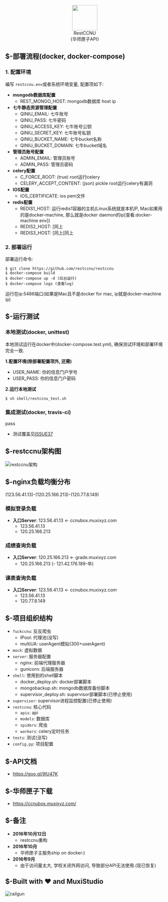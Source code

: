 <p align="center">
  <img src="https://avatars1.githubusercontent.com/u/22377500?v=3&s=200" width="80" height="80" /><br>RestCCNU<br>{华师匣子API}</br>
</p>

## $-部署流程(docker, docker-compose)
### 1. 配置环境
编写 ```restccnu.env```或者系统环境变量, 配置项如下: <br/>

+ **mongodb数据库配置**
    + REST_MONGO_HOST: mongodb数据库 host ip
+ **七牛静态资源管理配置**
    + QINIU_EMAIL: 七牛账号
    + QINIU_PASS: 七牛密码
    + QINIU_ACCESS_KEY: 七牛账号公钥
    + QINIU_SECRET_KEY: 七牛账号私钥
    + QINIU_BUCKET_NAME: 七牛bucket名称
    + QINIU_BUCKET_DOMAIN: 七牛bucket域名
+ **管理员账号配置**
    + ADMIN_EMAIL: 管理员账号
    + ADMIN_PASS: 管理员密码
+ **celery配置**
    + C_FORCE_ROOT: (true) root运行celery
    + CELERY_ACCEPT_CONTENT: (json) pickle root运行celery有漏洞
+ **IOS配置**
    + IOS_CERTIFICATE: ios pem文件
+ **redis配置**
    + REDIS1_HOST: 运行redis1容器的主机(Linux系统就是本机IP, Mac如果用的是docker-machine, 那么就是docker daemon的ip[查看:docker-machine env])
    + REDIS2_HOST: [同上
    + REDIS3_HOST: [同上[同上

### 2. 部署运行
部署运行命令:

    $ git clone https://github.com/restccnu/restccnu
    $ docker-compose build
    $ docker-compose up -d (后台运行)
    $ docker-compose logs (查看log)

运行在ip:5486端口(如果是Mac且不是docker for mac, ip就是docker-machine ip)

## $-运行测试
### 本地测试(docker, unittest)
本地测试运行在docker中(docker-compose.test.yml), 确保测试环境和部署环境完全一致. <br/>

**1.配置环境(除部署配置项外, 还需)** <br/>

+ USER_NAME: 你的信息门户学号
+ USER_PASS: 你的信息门户密码

**2.运行本地测试**

    $ sh shell/restccnu_test.sh

### 集成测试(docker, travis-ci)
pass
<br/>

+ 测试覆盖见[ISSUE37](https://github.com/restccnu/restccnu/issues/37)

## $-restccnu架构图
![restccnu架构](https://cloud.githubusercontent.com/assets/10671733/19296662/fcbfccb6-906f-11e6-8c03-adbe5e3e5ba9.png)

## $-nginx负载均衡分布
(123.56.41.13)-(120.25.166.213)-(120.77.8.149)

### 模拟登录负载

+ **入口Server**: 123.56.41.13 <- ccnubox.muxixyz.com
    - 123.56.41.13
    - 120.25.166.213

### 成绩查询负载

+ **入口Server**: 120.25.166.213 <- grade.muxixyz.com
    - 120.25.166.213
    (- 121.42.176.189-卒)

### 课表查询负载

+ **入口Server**: 123.56.41.13 <- ccnubox.muxixyz.com
    - 123.56.41.13
    - 120.77.8.149

## $-项目组织结构

- ```fuckccnu```: 反反爬虫
    - IPool: 代理池(没写)
    - multiUA: userAgent模拟(300+userAgent)
- ```mock```: 虚拟数据
- ```server```: 服务器配置
    - nginx: 前端代理服务器
    - gunicorn: 后端服务器
- ```shell```: 使用到的shell脚本
    - docker_deploy.sh: docker部署脚本
    - mongobackup.sh: mongodb数据库备份脚本
    - supervisor_deploy.sh: supervisor部署脚本(已停止使用)
- ```supervisor```: supervisor进程监控配置(已停止使用)
- ```restccnu```: 核心代码
    - ```apis```: api
    - ```models```: 数据库
    - ```spiders```: 爬虫
    - ```workers```: celery定时任务
- ```tests```: 测试(没写)
- ```config.py```: 项目配置

## $-API文档

+ https://goo.gl/9lU47K

## $-华师匣子下载

+ https://ccnubox.muxixyz.com/

## $-备注

+ **2016年10月12日**
    - restccnu重构
+ **2016年10月**
    - 华师匣子主服务ship on docker:)
+ **2016年9月**
    - 由于访问量太大, 学校关闭外网访问, 导致部分API无法使用.(现已恢复)

## $-Built with ❤️  and MuxiStudio
![railgun](https://avatars3.githubusercontent.com/u/10671733?v=3&s=466)
